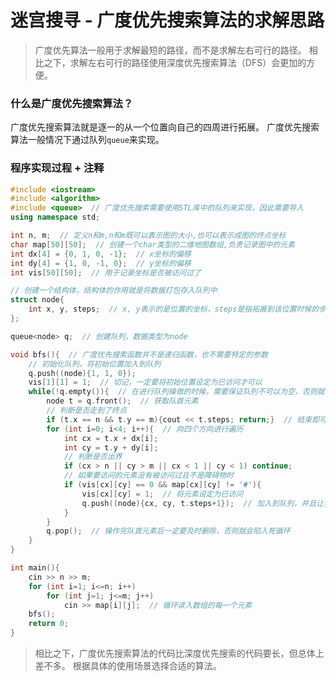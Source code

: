 # 迷宫搜寻 - 广度优先搜索算法的求解思路

> 广度优先算法一般用于求解最短的路径，而不是求解左右可行的路径。
> 相比之下，求解左右可行的路径使用深度优先搜索算法（DFS）会更加的方便。

### 什么是广度优先搜索算法？

广度优先搜索算法就是逐一的从一个位置向自己的四周进行拓展。
广度优先搜索算法一般情况下通过队列`queue`来实现。

### 程序实现过程 + 注释

``` c++
#include <iostream>
#include <algorithm>
#include <queue>  // 广度优先搜索需要使用STL库中的队列来实现，因此需要导入
using namespace std;

int n, m;  // 定义n和m,n和m既可以表示图的大小,也可以表示成图的终点坐标
char map[50][50];  // 创建一个char类型的二维地图数组,负责记录图中的元素
int dx[4] = {0, 1, 0, -1};  // x坐标的偏移
int dy[4] = {1, 0, -1, 0};  // y坐标的偏移
int vis[50][50];  // 用于记录坐标是否被访问过了

// 创建一个结构体，结构体的作用就是将数据打包存入队列中
struct node{
    int x, y, steps;  // x, y表示的是位置的坐标，steps是指拓展到该位置时候的步数
};

queue<node> q;  // 创建队列，数据类型为node

void bfs(){  // 广度优先搜索函数并不是递归函数，也不需要特定的参数
    // 初始化队列，将初始位置加入到队列
    q.push((node){1, 1, 0});
    vis[1][1] = 1;  // 切记，一定要将初始位置设定为已访问才可以
    while(!q.empty()){  // 在进行队列操做的时候，需要保证队列不可以为空，否则就会出现错误
        node t = q.front();  // 获取队首元素
        // 判断是否走到了终点
        if (t.x == n && t.y == m){cout << t.steps; return;}  // 结束即可，后面的操作无意义了
        for (int i=0; i<4; i++){  // 向四个方向进行遍历
            int cx = t.x + dx[i];
            int cy = t.y + dy[i];
            // 判断是否出界
            if (cx > n || cy > m || cx < 1 || cy < 1) continue;
            // 如果要访问的元素没有被访问过且不是障碍物时
            if (vis[cx][cy] == 0 && map[cx][cy] != '#'){
                vis[cx][cy] = 1;  // 将元素设定为已访问
                q.push((node){cx, cy, t.steps+1});  // 加入到队列，并且让步数增加1
            }
        }
        q.pop();  // 操作完队首元素后一定要及时删除，否则就会陷入死循环
    }  
}

int main(){
    cin >> n >> m;
    for (int i=1; i<=n; i++)
        for (int j=1; j<=m; j++)
            cin >> map[i][j];  // 循环读入数组的每一个元素
	bfs();
    return 0;
}
```

> 相比之下，广度优先搜索算法的代码比深度优先搜索的代码要长，但总体上差不多。
> 根据具体的使用场景选择合适的算法。
